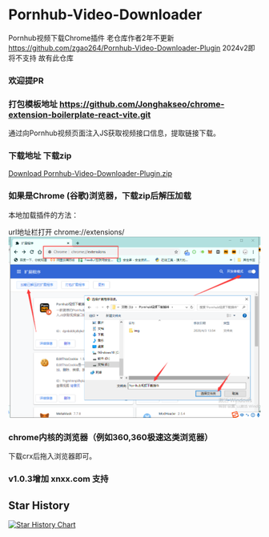 # Pornhub-Video-Downloader

Pornhub视频下载Chrome插件
老仓库作者2年不更新 https://github.com/zgao264/Pornhub-Video-Downloader-Plugin
2024v2即将不支持
故有此仓库

### 欢迎提PR

### 打包模板地址 https://github.com/Jonghakseo/chrome-extension-boilerplate-react-vite.git

通过向Pornhub视频页面注入JS获取视频接口信息，提取链接下载。

### 下载地址 下载zip

[Download Pornhub-Video-Downloader-Plugin.zip](https://github.com/webLiang/Pornhub-Video-Downloader-Plugin-v3/releases)

### 如果是Chrome (谷歌)浏览器，下载zip后解压加载

本地加载插件的方法：

url地址栏打开 chrome://extensions/
![image](./public/usage.png)

### chrome内核的浏览器（例如360,360极速这类浏览器）

下载crx后拖入浏览器即可。

### v1.0.3增加 xnxx.com 支持

## Star History

[![Star History Chart](https://api.star-history.com/svg?repos=webLiang/Pornhub-Video-Downloader-Plugin-v3&type=Date)](https://star-history.com/#webLiang/Pornhub-Video-Downloader-Plugin-v3&Date)

